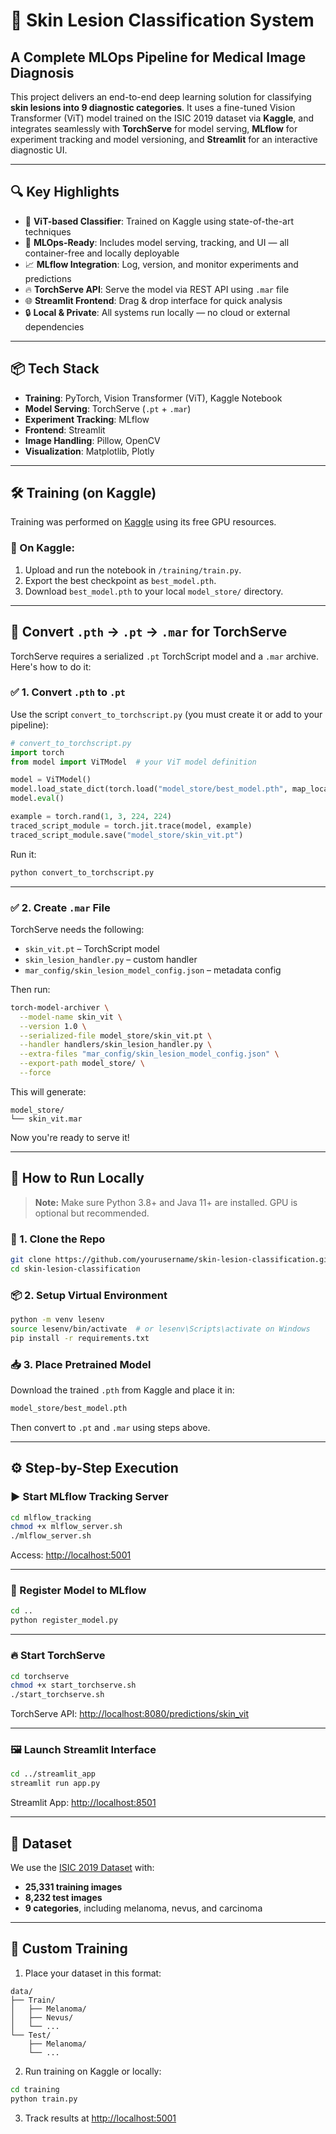

# 🧠 Skin Lesion Classification System


## A Complete MLOps Pipeline for Medical Image Diagnosis

This project delivers an end-to-end deep learning solution for classifying **skin lesions into 9 diagnostic categories**. It uses a fine-tuned Vision Transformer (ViT) model trained on the ISIC 2019 dataset via **Kaggle**, and integrates seamlessly with **TorchServe** for model serving, **MLflow** for experiment tracking and model versioning, and **Streamlit** for an interactive diagnostic UI.

---

## 🔍 Key Highlights

* 🧠 **ViT-based Classifier**: Trained on Kaggle using state-of-the-art techniques
* 🔁 **MLOps-Ready**: Includes model serving, tracking, and UI — all container-free and locally deployable
* 📈 **MLflow Integration**: Log, version, and monitor experiments and predictions
* 🔥 **TorchServe API**: Serve the model via REST API using `.mar` file
* 🌐 **Streamlit Frontend**: Drag & drop interface for quick analysis
* 🔒 **Local & Private**: All systems run locally — no cloud or external dependencies

---

## 📦 Tech Stack

* **Training**: PyTorch, Vision Transformer (ViT), Kaggle Notebook
* **Model Serving**: TorchServe (`.pt` + `.mar`)
* **Experiment Tracking**: MLflow
* **Frontend**: Streamlit
* **Image Handling**: Pillow, OpenCV
* **Visualization**: Matplotlib, Plotly

---

## 🛠️ Training (on Kaggle)

Training was performed on [Kaggle](https://www.kaggle.com/) using its free GPU resources.

### 📍 On Kaggle:

1. Upload and run the notebook in `/training/train.py`.
2. Export the best checkpoint as `best_model.pth`.
3. Download `best_model.pth` to your local `model_store/` directory.

---

## 🔁 Convert `.pth` → `.pt` → `.mar` for TorchServe

TorchServe requires a serialized `.pt` TorchScript model and a `.mar` archive. Here's how to do it:

### ✅ 1. Convert `.pth` to `.pt`

Use the script `convert_to_torchscript.py` (you must create it or add to your pipeline):

```python
# convert_to_torchscript.py
import torch
from model import ViTModel  # your ViT model definition

model = ViTModel()
model.load_state_dict(torch.load("model_store/best_model.pth", map_location='cpu'))
model.eval()

example = torch.rand(1, 3, 224, 224)
traced_script_module = torch.jit.trace(model, example)
traced_script_module.save("model_store/skin_vit.pt")
```

Run it:

```bash
python convert_to_torchscript.py
```

---

### ✅ 2. Create `.mar` File

TorchServe needs the following:

* `skin_vit.pt` – TorchScript model
* `skin_lesion_handler.py` – custom handler
* `mar_config/skin_lesion_model_config.json` – metadata config

Then run:

```bash
torch-model-archiver \
  --model-name skin_vit \
  --version 1.0 \
  --serialized-file model_store/skin_vit.pt \
  --handler handlers/skin_lesion_handler.py \
  --extra-files "mar_config/skin_lesion_model_config.json" \
  --export-path model_store/ \
  --force
```

This will generate:

```
model_store/
└── skin_vit.mar
```

Now you're ready to serve it!

---

## 🚀 How to Run Locally

> **Note:** Make sure Python 3.8+ and Java 11+ are installed. GPU is optional but recommended.

### 🧩 1. Clone the Repo

```bash
git clone https://github.com/yourusername/skin-lesion-classification.git
cd skin-lesion-classification
```

### 📦 2. Setup Virtual Environment

```bash
python -m venv lesenv
source lesenv/bin/activate  # or lesenv\Scripts\activate on Windows
pip install -r requirements.txt
```

### 📥 3. Place Pretrained Model

Download the trained `.pth` from Kaggle and place it in:

```bash
model_store/best_model.pth
```

Then convert to `.pt` and `.mar` using steps above.

---

## ⚙️ Step-by-Step Execution

### ▶️ Start MLflow Tracking Server

```bash
cd mlflow_tracking
chmod +x mlflow_server.sh
./mlflow_server.sh
```

Access: [http://localhost:5001](http://localhost:5001)

---

### 📌 Register Model to MLflow

```bash
cd ..
python register_model.py
```

---

### 🔥 Start TorchServe

```bash
cd torchserve
chmod +x start_torchserve.sh
./start_torchserve.sh
```

TorchServe API: [http://localhost:8080/predictions/skin\_vit](http://localhost:8080/predictions/skin_vit)

---

### 🖼️ Launch Streamlit Interface

```bash
cd ../streamlit_app
streamlit run app.py
```

Streamlit App: [http://localhost:8501](http://localhost:8501)

---


## 🧬 Dataset

We use the [ISIC 2019 Dataset](https://challenge.isic-archive.com/data/) with:

* **25,331 training images**
* **8,232 test images**
* **9 categories**, including melanoma, nevus, and carcinoma

---

## 🔧 Custom Training

1. Place your dataset in this format:

```
data/
├── Train/
│   ├── Melanoma/
│   ├── Nevus/
│   └── ...
└── Test/
    ├── Melanoma/
    └── ...
```

2. Run training on Kaggle or locally:

```bash
cd training
python train.py
```

3. Track results at [http://localhost:5001](http://localhost:5001)


